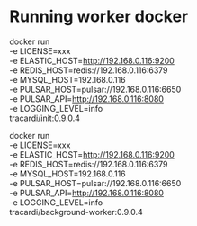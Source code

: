 # Running worker docker


docker run \
-e LICENSE=xxx \
-e ELASTIC_HOST=http://192.168.0.116:9200 \
-e REDIS_HOST=redis://192.168.0.116:6379 \
-e MYSQL_HOST=192.168.0.116 \
-e PULSAR_HOST=pulsar://192.168.0.116:6650 \
-e PULSAR_API=http://192.168.0.116:8080 \
-e LOGGING_LEVEL=info \
tracardi/init:0.9.0.4


docker run \
-e LICENSE=xxx \
-e ELASTIC_HOST=http://192.168.0.116:9200 \
-e REDIS_HOST=redis://192.168.0.116:6379 \
-e MYSQL_HOST=192.168.0.116 \
-e PULSAR_HOST=pulsar://192.168.0.116:6650 \
-e PULSAR_API=http://192.168.0.116:8080 \
-e LOGGING_LEVEL=info \
tracardi/background-worker:0.9.0.4